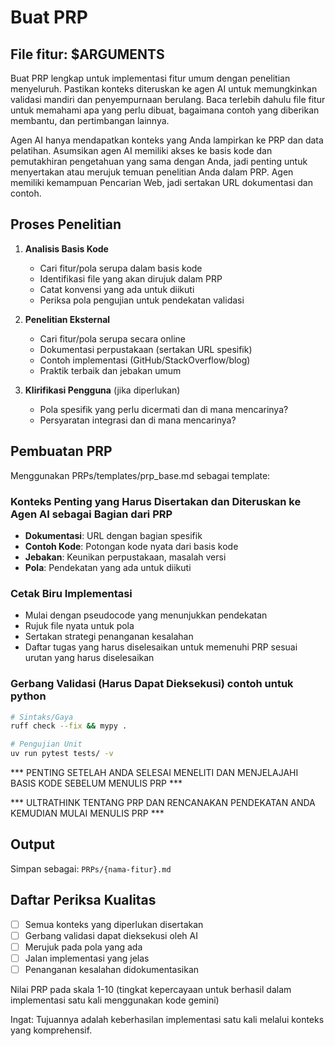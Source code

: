 # Buat PRP

## File fitur: $ARGUMENTS

Buat PRP lengkap untuk implementasi fitur umum dengan penelitian menyeluruh. Pastikan konteks diteruskan ke agen AI untuk memungkinkan validasi mandiri dan penyempurnaan berulang. Baca terlebih dahulu file fitur untuk memahami apa yang perlu dibuat, bagaimana contoh yang diberikan membantu, dan pertimbangan lainnya.

Agen AI hanya mendapatkan konteks yang Anda lampirkan ke PRP dan data pelatihan. Asumsikan agen AI memiliki akses ke basis kode dan pemutakhiran pengetahuan yang sama dengan Anda, jadi penting untuk menyertakan atau merujuk temuan penelitian Anda dalam PRP. Agen memiliki kemampuan Pencarian Web, jadi sertakan URL dokumentasi dan contoh.

## Proses Penelitian

1. **Analisis Basis Kode**
   - Cari fitur/pola serupa dalam basis kode
   - Identifikasi file yang akan dirujuk dalam PRP
   - Catat konvensi yang ada untuk diikuti
   - Periksa pola pengujian untuk pendekatan validasi

2. **Penelitian Eksternal**
   - Cari fitur/pola serupa secara online
   - Dokumentasi perpustakaan (sertakan URL spesifik)
   - Contoh implementasi (GitHub/StackOverflow/blog)
   - Praktik terbaik dan jebakan umum

3. **Klirifikasi Pengguna** (jika diperlukan)
   - Pola spesifik yang perlu dicermati dan di mana mencarinya?
   - Persyaratan integrasi dan di mana mencarinya?

## Pembuatan PRP

Menggunakan PRPs/templates/prp_base.md sebagai template:

### Konteks Penting yang Harus Disertakan dan Diteruskan ke Agen AI sebagai Bagian dari PRP
- **Dokumentasi**: URL dengan bagian spesifik
- **Contoh Kode**: Potongan kode nyata dari basis kode
- **Jebakan**: Keunikan perpustakaan, masalah versi
- **Pola**: Pendekatan yang ada untuk diikuti

### Cetak Biru Implementasi
- Mulai dengan pseudocode yang menunjukkan pendekatan
- Rujuk file nyata untuk pola
- Sertakan strategi penanganan kesalahan
- Daftar tugas yang harus diselesaikan untuk memenuhi PRP sesuai urutan yang harus diselesaikan

### Gerbang Validasi (Harus Dapat Dieksekusi) contoh untuk python
```bash
# Sintaks/Gaya
ruff check --fix && mypy .

# Pengujian Unit
uv run pytest tests/ -v
```

*** PENTING SETELAH ANDA SELESAI MENELITI DAN MENJELAJAHI BASIS KODE SEBELUM MENULIS PRP ***

*** ULTRATHINK TENTANG PRP DAN RENCANAKAN PENDEKATAN ANDA KEMUDIAN MULAI MENULIS PRP ***

## Output
Simpan sebagai: `PRPs/{nama-fitur}.md`

## Daftar Periksa Kualitas
- [ ] Semua konteks yang diperlukan disertakan
- [ ] Gerbang validasi dapat dieksekusi oleh AI
- [ ] Merujuk pada pola yang ada
- [ ] Jalan implementasi yang jelas
- [ ] Penanganan kesalahan didokumentasikan

Nilai PRP pada skala 1-10 (tingkat kepercayaan untuk berhasil dalam implementasi satu kali menggunakan kode gemini)

Ingat: Tujuannya adalah keberhasilan implementasi satu kali melalui konteks yang komprehensif.

